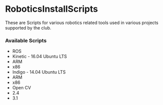 # RoboticsInstallScripts
These are Scripts for various robotics related tools used in various projects supported by the club.

### Available Scripts

* ROS
 * Kinetic - 16.04 Ubuntu LTS
  * ARM
  * x86
 * Indigo - 14.04 Ubuntu LTS
  * ARM
  * x86
* Open CV
 * 2.4
 * 3.1
